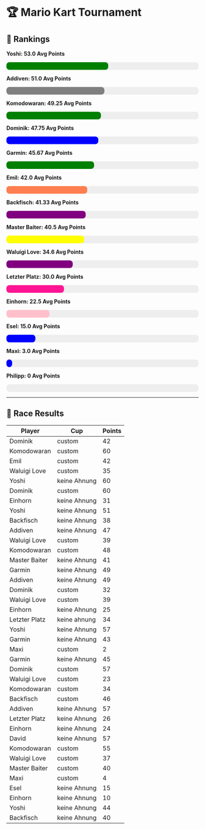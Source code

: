 # 🏆 Mario Kart Tournament

## 🥇 Rankings


**Yoshi: 53.0 Avg Points**
<div style="background-color: #eee; border-radius: 8px; width: 100%; height: 20px;">
  <div style="width: 53.0%; background-color: green; height: 100%; border-radius: 8px;"></div>
</div>

**Addiven: 51.0 Avg Points**
<div style="background-color: #eee; border-radius: 8px; width: 100%; height: 20px;">
  <div style="width: 51.0%; background-color: grey; height: 100%; border-radius: 8px;"></div>
</div>

**Komodowaran: 49.25 Avg Points**
<div style="background-color: #eee; border-radius: 8px; width: 100%; height: 20px;">
  <div style="width: 49.2%; background-color: green; height: 100%; border-radius: 8px;"></div>
</div>

**Dominik: 47.75 Avg Points**
<div style="background-color: #eee; border-radius: 8px; width: 100%; height: 20px;">
  <div style="width: 47.8%; background-color: blue; height: 100%; border-radius: 8px;"></div>
</div>

**Garmin: 45.67 Avg Points**
<div style="background-color: #eee; border-radius: 8px; width: 100%; height: 20px;">
  <div style="width: 45.7%; background-color: green; height: 100%; border-radius: 8px;"></div>
</div>

**Emil: 42.0 Avg Points**
<div style="background-color: #eee; border-radius: 8px; width: 100%; height: 20px;">
  <div style="width: 42.0%; background-color: coral; height: 100%; border-radius: 8px;"></div>
</div>

**Backfisch: 41.33 Avg Points**
<div style="background-color: #eee; border-radius: 8px; width: 100%; height: 20px;">
  <div style="width: 41.3%; background-color: purple; height: 100%; border-radius: 8px;"></div>
</div>

**Master Baiter: 40.5 Avg Points**
<div style="background-color: #eee; border-radius: 8px; width: 100%; height: 20px;">
  <div style="width: 40.5%; background-color: yellow; height: 100%; border-radius: 8px;"></div>
</div>

**Waluigi Love: 34.6 Avg Points**
<div style="background-color: #eee; border-radius: 8px; width: 100%; height: 20px;">
  <div style="width: 34.6%; background-color: purple; height: 100%; border-radius: 8px;"></div>
</div>

**Letzter Platz: 30.0 Avg Points**
<div style="background-color: #eee; border-radius: 8px; width: 100%; height: 20px;">
  <div style="width: 30.0%; background-color: deeppink; height: 100%; border-radius: 8px;"></div>
</div>

**Einhorn: 22.5 Avg Points**
<div style="background-color: #eee; border-radius: 8px; width: 100%; height: 20px;">
  <div style="width: 22.5%; background-color: pink; height: 100%; border-radius: 8px;"></div>
</div>

**Esel: 15.0 Avg Points**
<div style="background-color: #eee; border-radius: 8px; width: 100%; height: 20px;">
  <div style="width: 15.0%; background-color: blue; height: 100%; border-radius: 8px;"></div>
</div>

**Maxi: 3.0 Avg Points**
<div style="background-color: #eee; border-radius: 8px; width: 100%; height: 20px;">
  <div style="width: 3.0%; background-color: blue; height: 100%; border-radius: 8px;"></div>
</div>

**Philipp: 0 Avg Points**
<div style="background-color: #eee; border-radius: 8px; width: 100%; height: 20px;">
  <div style="width: 0.0%; background-color: green; height: 100%; border-radius: 8px;"></div>
</div>

---

## 🏁 Race Results

| Player | Cup | Points |
|--------|-----|--------|
| Dominik | custom | 42 |
| Komodowaran | custom | 60 |
| Emil | custom | 42 |
| Waluigi Love | custom | 35 |
| Yoshi | keine Ahnung | 60 |
| Dominik | custom | 60 |
| Einhorn | keine Ahnung | 31 |
| Yoshi | keine Ahnung | 51 |
| Backfisch | keine Ahnung | 38 |
| Addiven | keine Ahnung | 47 |
| Waluigi Love | custom | 39 |
| Komodowaran | custom | 48 |
| Master Baiter | keine Ahnung | 41 |
| Garmin | keine Ahnung | 49 |
| Addiven | keine Ahnung | 49 |
| Dominik | custom | 32 |
| Waluigi Love | custom | 39 |
| Einhorn | keine Ahnung | 25 |
| Letzter Platz | keine ahnung | 34 |
| Yoshi | keine Ahnung | 57 |
| Garmin | keine Ahnung | 43 |
| Maxi | custom | 2 |
| Garmin | keine Ahnung | 45 |
| Dominik | custom | 57 |
| Waluigi Love | custom | 23 |
| Komodowaran | custom | 34 |
| Backfisch | custom | 46 |
| Addiven | keine Ahnung | 57 |
| Letzter Platz | keine Ahnung | 26 |
| Einhorn | keine Ahnung | 24 |
| David | keine Ahnung | 57 |
| Komodowaran | custom | 55 |
| Waluigi Love | custom | 37 |
| Master Baiter | custom | 40 |
| Maxi | custom | 4 |
| Esel | keine Ahnung | 15 |
| Einhorn | keine Ahnung | 10 |
| Yoshi | keine Ahnung | 44 |
| Backfisch | keine Ahnung | 40 |
